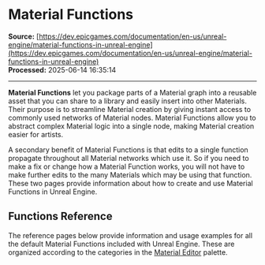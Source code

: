 # Material Functions

**Source:** [https://dev.epicgames.com/documentation/en-us/unreal-engine/material-functions-in-unreal-engine](https://dev.epicgames.com/documentation/en-us/unreal-engine/material-functions-in-unreal-engine)  
**Processed:** 2025-06-14 16:35:14

---

**Material Functions** let you package parts of a Material graph into a reusable asset that you can share to a library and easily insert into other Materials. Their purpose is to streamline Material creation by giving instant access to commonly used networks of Material nodes. Material Functions allow you to abstract complex Material logic into a single node, making Material creation easier for artists.

A secondary benefit of Material Functions is that edits to a single function propagate throughout all Material networks which use it. So if you need to make a fix or change how a Material Function works, you will not have to make further edits to the many Materials which may be using that function. These two pages provide information about how to create and use Material Functions in Unreal Engine.

## Functions Reference

The reference pages below provide information and usage examples for all the default Material Functions included with Unreal Engine. These are organized according to the categories in the [Material Editor](/documentation/en-us/unreal-engine/unreal-engine-material-editor-ui) palette.